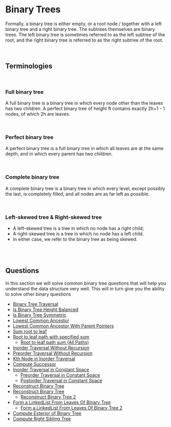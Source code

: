 # Binary Trees

Formally, a binary tree is either empty, or a root node / together with a left binary tree and a right binary tree. The subtrees themselves are binary trees. The left binary tree is sometimes referred to as the left subtree of the root, and the right binary tree is referred to as the right subtree of the root.

<br> 

## Terminologies

<br>

### Full binary tree
A full binary tree is a binary tree in which every node other than the leaves has two children. 
 A perfect binary tree of height ft contains exactly 2h+1 - 1 nodes, of which 2h are leaves.

<br>

### Perfect binary tree
A perfect binary tree is a full binary tree in which all leaves are at the same depth, and in which every parent has two children. 

<br>

### Complete binary tree
A complete binary tree is a binary tree in which every level, except possibly the last, is completely filled, and all nodes are as far left as possible.

<br>

### Left-skewed tree & Right-skewed tree
* A left-skewed tree is a tree in which no node has a right child; 
* A right-skewed tree is a tree in which no node has a left child. 
* In either case, we refer to the binary tree as being skewed.



<br> <br>

## Questions

In this section we will solve common binary tree questions that will help you understand the data structure very well. This will in turn give you the ability to solve other binary questions

* [Binary Tree Traversal](0_binary_tree_traversal/tree_traversals.py)
* [Is Binary Tree Height Balanced](1_is_binary_tree_height_balanced/balanced_binary_tree.py)
* [Is Binary Tree Symmetric](2_is_binary_tree_symmetric/is_symetric.py)
* [Lowest Common Ancestor](3_lca/lca.py)
* [Lowest Common Ancestor With Parent Pointers](4_lca_with_parent_pointers/lca.py)
* [Sum root to leaf](5_sum_root_to_leaf/sum_root_to_leaf.py)
* [Root to leaf path with specified sum](6_root_leaf_path_with_specified_sum/has_path_sum.py)
    * [Root to leaf path sum (All Paths) ](6.1_root_to_leaf_sum_all_paths/all_paths.py)
* [Inorder Traversal Without Recursion](7_inorder_traversal_without_recursion/inorder_traversal.py)
* [Preorder Traversal Without Recursion](8_preorder_traversal_without_recursion/preorder_traversal.py)
* [Kth Node in Inorder Traversal](9_kth_node_in_inorder_traversal/kth_node.py)
* [Compute Successor](10_compute_sucessor/compute_sucessor.py)
* [Inorder Traversal in Constant Space](11_inorder_traversal_in_constant_space/inorder_traversal.py)
    * [Preorder Traversal in Constant Space](11.1_preorder_traversal_in_constant_space/preorder_traversal.py)
    * [Postorder Traversal in Constant Space](11.2_postorder_traversal_in_constant_space/postorder_traversal.py)
* [Reconstruct Binary Tree](12_reconstruct_binary_tree/reconstruct_bt.py)
* [Reconstruct Binary Tree](13_reconstruct_bt_from_preorder_traversal/reconstruct_bt_1.py)
    * [Reconstruct Binary Tree 2](13_reconstruct_bt_from_preorder_traversal/reconstruct_bt_2.py)
* [Form a LinkedList From Leaves Of Binary Tree](14_form_a_linkedlist_from_leaves_of_bt/create_list_of_leaves.py)
    * [Form a LinkedList From Leaves Of Binary Tree 2](14_form_a_linkedlist_from_leaves_of_bt/create_2.py)
* [Compute Exterior of Binary Tree](15_compute_exterior_of_binary_tree/exterior_bt.py)
* [Compute Right Sibling Tree](16_compute_right_sibling_tree/compute_right_sibling_tree.py)
    